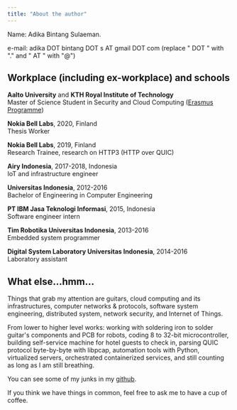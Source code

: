 ```yaml
---
title: "About the author"
---
```


Name: Adika Bintang Sulaeman.

e-mail: adika DOT bintang DOT s AT gmail DOT com  (replace " DOT " with "." and " AT " with "@")

## Workplace (including ex-workplace) and schools
**Aalto University** and **KTH Royal Institute of Technology** <br />
Master of Science Student in Security and Cloud Computing ([Erasmus Programme](https://secclo.eu/)) <br />

**Nokia Bell Labs**, 2020, Finland <br />
Thesis Worker

**Nokia Bell Labs**, 2019, Finland <br />
Research Trainee, research on HTTP3 (HTTP over QUIC)

**Airy Indonesia**, 2017-2018, Indonesia <br />
IoT and infrastructure engineer

**Universitas Indonesia**, 2012-2016<br />
Bachelor of Engineering in Computer Engineering

**PT IBM Jasa Teknologi Informasi**, 2015, Indonesia <br />
Software engineer intern

**Tim Robotika Universitas Indonesia**, 2013-2016<br />
Embedded system programmer

**Digital System Laboratory Universitas Indonesia**, 2014-2016<br />
Laboratory assistant


## What else...hmm...
Things that grab my attention are guitars, cloud computing and its infrastructures, computer networks & protocols, software system engineering, distributed system, network security, and Internet of Things.

From lower to higher level works: working with soldering iron to solder guitar's components and PCB for robots, coding 8 to 32-bit microcontroller, building self-service machine for hotel guests to check in, parsing QUIC protocol byte-by-byte with libpcap, automation tools with Python, virtualized servers, orchestrated containerized services, and still counting as long as I am still breathing.

You can see some of my junks in my [github](https://github.com/adikabintang).

If you think we have things in common, feel free to ask me to have a cup of coffee.